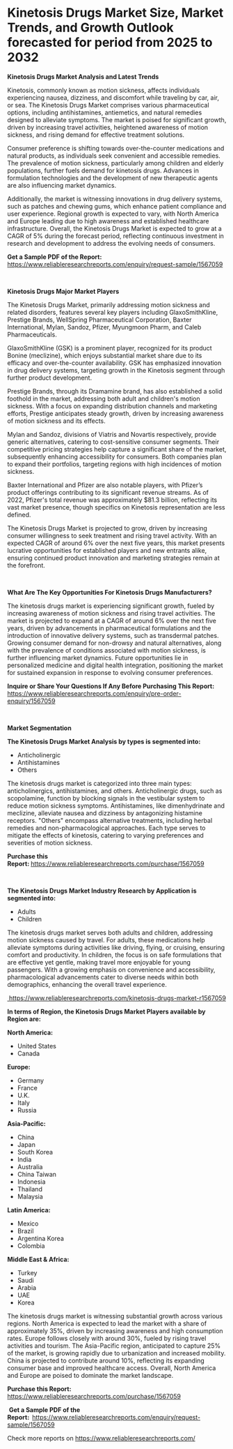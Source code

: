 <p><h1>Kinetosis Drugs Market Size, Market Trends, and Growth Outlook forecasted for period from 2025 to 2032</h1></p><p><strong>Kinetosis Drugs Market Analysis and Latest Trends</strong></p>
<p><p>Kinetosis, commonly known as motion sickness, affects individuals experiencing nausea, dizziness, and discomfort while traveling by car, air, or sea. The Kinetosis Drugs Market comprises various pharmaceutical options, including antihistamines, antiemetics, and natural remedies designed to alleviate symptoms. The market is poised for significant growth, driven by increasing travel activities, heightened awareness of motion sickness, and rising demand for effective treatment solutions.</p><p>Consumer preference is shifting towards over-the-counter medications and natural products, as individuals seek convenient and accessible remedies. The prevalence of motion sickness, particularly among children and elderly populations, further fuels demand for kinetosis drugs. Advances in formulation technologies and the development of new therapeutic agents are also influencing market dynamics.</p><p>Additionally, the market is witnessing innovations in drug delivery systems, such as patches and chewing gums, which enhance patient compliance and user experience. Regional growth is expected to vary, with North America and Europe leading due to high awareness and established healthcare infrastructure. Overall, the Kinetosis Drugs Market is expected to grow at a CAGR of 5% during the forecast period, reflecting continuous investment in research and development to address the evolving needs of consumers.</p></p>
<p><strong>Get a Sample PDF of the Report:&nbsp;</strong> <a href="https://www.reliableresearchreports.com/enquiry/request-sample/1567059?utm_campaign=3383&utm_medium=2&utm_source=Github&utm_content=ia&utm_term=22032025&utm_id=kinetosis-drugs">https://www.reliableresearchreports.com/enquiry/request-sample/1567059</a></p>
<p>&nbsp;</p>
<p><strong>Kinetosis Drugs Major Market Players</strong></p>
<p><p>The Kinetosis Drugs Market, primarily addressing motion sickness and related disorders, features several key players including GlaxoSmithKline, Prestige Brands, WellSpring Pharmaceutical Corporation, Baxter International, Mylan, Sandoz, Pfizer, Myungmoon Pharm, and Caleb Pharmaceuticals. </p><p>GlaxoSmithKline (GSK) is a prominent player, recognized for its product Bonine (meclizine), which enjoys substantial market share due to its efficacy and over-the-counter availability. GSK has emphasized innovation in drug delivery systems, targeting growth in the Kinetosis segment through further product development.</p><p>Prestige Brands, through its Dramamine brand, has also established a solid foothold in the market, addressing both adult and children's motion sickness. With a focus on expanding distribution channels and marketing efforts, Prestige anticipates steady growth, driven by increasing awareness of motion sickness and its effects.</p><p>Mylan and Sandoz, divisions of Viatris and Novartis respectively, provide generic alternatives, catering to cost-sensitive consumer segments. Their competitive pricing strategies help capture a significant share of the market, subsequently enhancing accessibility for consumers. Both companies plan to expand their portfolios, targeting regions with high incidences of motion sickness.</p><p>Baxter International and Pfizer are also notable players, with Pfizer’s product offerings contributing to its significant revenue streams. As of 2022, Pfizer's total revenue was approximately $81.3 billion, reflecting its vast market presence, though specifics on Kinetosis representation are less defined.</p><p>The Kinetosis Drugs Market is projected to grow, driven by increasing consumer willingness to seek treatment and rising travel activity. With an expected CAGR of around 6% over the next five years, this market presents lucrative opportunities for established players and new entrants alike, ensuring continued product innovation and marketing strategies remain at the forefront.</p></p>
<p>&nbsp;</p>
<p><strong>What Are The Key Opportunities For Kinetosis Drugs Manufacturers?</strong></p>
<p><p>The kinetosis drugs market is experiencing significant growth, fueled by increasing awareness of motion sickness and rising travel activities. The market is projected to expand at a CAGR of around 6% over the next five years, driven by advancements in pharmaceutical formulations and the introduction of innovative delivery systems, such as transdermal patches. Growing consumer demand for non-drowsy and natural alternatives, along with the prevalence of conditions associated with motion sickness, is further influencing market dynamics. Future opportunities lie in personalized medicine and digital health integration, positioning the market for sustained expansion in response to evolving consumer preferences.</p></p>
<p><strong>Inquire or Share Your Questions If Any Before Purchasing This Report:</strong> <a href="https://www.reliableresearchreports.com/enquiry/pre-order-enquiry/1567059?utm_campaign=3383&utm_medium=2&utm_source=Github&utm_content=ia&utm_term=22032025&utm_id=kinetosis-drugs">https://www.reliableresearchreports.com/enquiry/pre-order-enquiry/1567059</a></p>
<p>&nbsp;</p>
<p><strong>Market Segmentation</strong></p>
<p><strong>The Kinetosis Drugs Market Analysis by types is segmented into:</strong></p>
<p><ul><li>Anticholinergic</li><li>Antihistamines</li><li>Others</li></ul></p>
<p><p>The kinetosis drugs market is categorized into three main types: anticholinergics, antihistamines, and others. Anticholinergic drugs, such as scopolamine, function by blocking signals in the vestibular system to reduce motion sickness symptoms. Antihistamines, like dimenhydrinate and meclizine, alleviate nausea and dizziness by antagonizing histamine receptors. "Others" encompass alternative treatments, including herbal remedies and non-pharmacological approaches. Each type serves to mitigate the effects of kinetosis, catering to varying preferences and severities of motion sickness.</p></p>
<p><strong>Purchase this Report:&nbsp;</strong><a href="https://www.reliableresearchreports.com/purchase/1567059?utm_campaign=3383&utm_medium=2&utm_source=Github&utm_content=ia&utm_term=22032025&utm_id=kinetosis-drugs">https://www.reliableresearchreports.com/purchase/1567059</a></p>
<p>&nbsp;</p>
<p><strong>The Kinetosis Drugs Market Industry Research by Application is segmented into:</strong></p>
<p><ul><li>Adults</li><li>Children</li></ul></p>
<p><p>The kinetosis drugs market serves both adults and children, addressing motion sickness caused by travel. For adults, these medications help alleviate symptoms during activities like driving, flying, or cruising, ensuring comfort and productivity. In children, the focus is on safe formulations that are effective yet gentle, making travel more enjoyable for young passengers. With a growing emphasis on convenience and accessibility, pharmacological advancements cater to diverse needs within both demographics, enhancing the overall travel experience.</p></p>
<p><a href="https://www.reliableresearchreports.com/kinetosis-drugs-market-r1567059?utm_campaign=3383&utm_medium=2&utm_source=Github&utm_content=ia&utm_term=22032025&utm_id=kinetosis-drugs">&nbsp;https://www.reliableresearchreports.com/kinetosis-drugs-market-r1567059</a></p>
<p><strong>In terms of Region, the Kinetosis Drugs Market Players available by Region are:</strong></p>
<p>
    <p> <strong> North America: </strong>
        <ul>
            <li>United States</li>
            <li>Canada</li>
        </ul>
        </p> 
    <p> <strong> Europe: </strong>
        <ul>
            <li>Germany</li>
            <li>France</li>
            <li>U.K.</li>
            <li>Italy</li>
            <li>Russia</li>
        </ul>
        </p> 
    <p> <strong> Asia-Pacific: </strong>
        <ul>
            <li>China</li>
            <li>Japan</li>
            <li>South Korea</li>
            <li>India</li>
            <li>Australia</li>
            <li>China Taiwan</li>
            <li>Indonesia</li>
            <li>Thailand</li>
            <li>Malaysia</li>
        </ul>
        </p> 
    <p> <strong> Latin America: </strong>
        <ul>
            <li>Mexico</li>
            <li>Brazil</li>
            <li>Argentina Korea</li>
            <li>Colombia</li>
        </ul>
        </p> 
    <p> <strong> Middle East & Africa: </strong>
        <ul>
            <li>Turkey</li>
            <li>Saudi</li>
            <li>Arabia</li>
            <li>UAE</li>
            <li>Korea</li>
        </ul>
    </p>
    </p>
<p><p>The kinetosis drugs market is witnessing substantial growth across various regions. North America is expected to lead the market with a share of approximately 35%, driven by increasing awareness and high consumption rates. Europe follows closely with around 30%, fueled by rising travel activities and tourism. The Asia-Pacific region, anticipated to capture 25% of the market, is growing rapidly due to urbanization and increased mobility. China is projected to contribute around 10%, reflecting its expanding consumer base and improved healthcare access. Overall, North America and Europe are poised to dominate the market landscape.</p></p>
<p><strong>Purchase this Report: </strong><a href="https://www.reliableresearchreports.com/purchase/1567059?utm_campaign=3383&utm_medium=2&utm_source=Github&utm_content=ia&utm_term=22032025&utm_id=kinetosis-drugs">https://www.reliableresearchreports.com/purchase/1567059</a></p>
<p>&nbsp;<strong>Get a Sample PDF of the Report:&nbsp;&nbsp;</strong><a href="https://www.reliableresearchreports.com/enquiry/request-sample/1567059?utm_campaign=3383&utm_medium=2&utm_source=Github&utm_content=ia&utm_term=22032025&utm_id=kinetosis-drugs">https://www.reliableresearchreports.com/enquiry/request-sample/1567059</a></p>
<p><strong></strong></p>
<p>Check more reports on <a href="https://www.reliableresearchreports.com/?utm_campaign=3383&utm_medium=2&utm_source=Github&utm_content=ia&utm_term=22032025&utm_id=kinetosis-drugs">https://www.reliableresearchreports.com/</a></p>